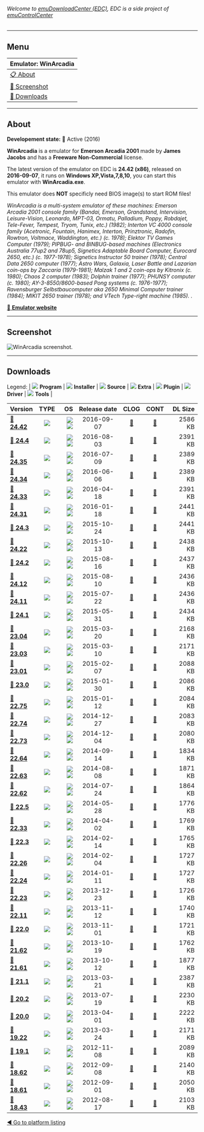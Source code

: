 ###### Welcome to [emuDownloadCenter (EDC)](https://github.com/PhoenixInteractiveNL/emuDownloadCenter/wiki/), EDC is a side project of [emuControlCenter](https://github.com/PhoenixInteractiveNL/emuControlCenter/wiki/)
***
## Menu
| **Emulator: WinArcadia** |
|:---------|
| [:clipboard: About](#about) |
| [:sunrise: Screenshot](#screenshot) |
| [:floppy_disk: Downloads](#downloads) |
***
## About
**Developement state:** :large_blue_circle: Active (2016)

**WinArcadia** is a emulator for **Emerson Arcadia 2001** made by **James Jacobs** and has a **Freeware Non-Commercial** license.

The latest version of the emulator on EDC is **24.42 (x86)**, released on **2016-09-07**, it runs on **Windows XP,Vista,7,8,10**, you can start this emulator with **WinArcadia.exe**.

This emulator does **NOT** specificly need BIOS image(s) to start ROM files!

_WinArcadia is a multi-system emulator of these machines: Emerson Arcadia 2001 console family (Bandai, Emerson, Grandstand, Intervision, Leisure-Vision, Leonardo, MPT-03, Ormatu, Palladium, Poppy, Robdajet, Tele-Fever, Tempest, Tryom, Tunix, etc.) (1982); Interton VC 4000 console family (Acetronic, Fountain, Hanimex, Interton, Prinztronic, Radofin, Rowtron, Voltmace, Waddington, etc.) (c. 1978); Elektor TV Games Computer (1979); PIPBUG- and  BINBUG-based machines (Electronics Australia 77up2 and 78up5, Signetics Adaptable Board Computer, Eurocard 2650, etc.) (c. 1977-1978); Signetics Instructor 50 trainer (1978); Central Data 2650 computer (1977); Astro Wars, Galaxia, Laser Battle and Lazarian coin-ops by Zaccaria (1979-1981); Malzak 1 and 2 coin-ops by Kitronix (c. 1980); Chaos 2 computer (1983); Dolphin trainer (1977); PHUNSY computer (c. 1980); AY-3-8550/8600-based Pong systems (c. 1976-1977); Ravensburger Selbstbaucomputer aka 2650 Minimal Computer trainer (1984); MIKIT 2650 trainer (1978); and VTech Type-right machine (1985). ._

[:link: **Emulator website**](http://amigan.1emu.net/)
***
## Screenshot
![](https://raw.githubusercontent.com/PhoenixInteractiveNL/emuDownloadCenter/master/hooks/winarcadia/emulator_screen_01.jpg "WinArcadia screenshot.")
***
## Downloads
Legend:
| ![](https://raw.githubusercontent.com/wiki/PhoenixInteractiveNL/emuDownloadCenter/images_misc/icon_program_24.png) **Program** | 
![](https://raw.githubusercontent.com/wiki/PhoenixInteractiveNL/emuDownloadCenter/images_misc/icon_installer_24.png) **Installer** | 
![](https://raw.githubusercontent.com/wiki/PhoenixInteractiveNL/emuDownloadCenter/images_misc/icon_source_code_24.png) **Source** | 
![](https://raw.githubusercontent.com/wiki/PhoenixInteractiveNL/emuDownloadCenter/images_misc/icon_extra_24.png) **Extra** | 
![](https://raw.githubusercontent.com/wiki/PhoenixInteractiveNL/emuDownloadCenter/images_misc/icon_plugin_24.png) **Plugin** | 
![](https://raw.githubusercontent.com/wiki/PhoenixInteractiveNL/emuDownloadCenter/images_misc/icon_driver_24.png) **Driver** | 
![](https://raw.githubusercontent.com/wiki/PhoenixInteractiveNL/emuDownloadCenter/images_misc/icon_tools_24.png) **Tools** | 
 
| Version | TYPE | OS | Release date | CLOG | CONT | DL Size |
|:--------|:----:|---:|:------------:|:----:|:----:|--------:|
| [:floppy_disk: **24.42**](https://github.com/PhoenixInteractiveNL/edc-repo0002/raw/master/winarcadia/24.42.7z) | ![](https://raw.githubusercontent.com/wiki/PhoenixInteractiveNL/emuDownloadCenter/images_misc/icon_program_24.png) | ![](https://raw.githubusercontent.com/wiki/PhoenixInteractiveNL/emuDownloadCenter/images_misc/logo_windows_24.png)![](https://raw.githubusercontent.com/wiki/PhoenixInteractiveNL/emuDownloadCenter/images_misc/icon_32-bit_24.png) | 2016-09-07 | [:page_facing_up:](https://github.com/PhoenixInteractiveNL/edc-repo0002/blob/master/winarcadia/24.42_changelog.txt) | [:mag_right:](https://github.com/PhoenixInteractiveNL/edc-repo0002/blob/master/winarcadia/24.42_contents.txt) | 2586 KB |
| [:floppy_disk: **24.4**](https://github.com/PhoenixInteractiveNL/edc-repo0007/raw/master/winarcadia/24.4.7z) | ![](https://raw.githubusercontent.com/wiki/PhoenixInteractiveNL/emuDownloadCenter/images_misc/icon_program_24.png) | ![](https://raw.githubusercontent.com/wiki/PhoenixInteractiveNL/emuDownloadCenter/images_misc/logo_windows_24.png)![](https://raw.githubusercontent.com/wiki/PhoenixInteractiveNL/emuDownloadCenter/images_misc/icon_32-bit_24.png) | 2016-08-03 | [:page_facing_up:](https://github.com/PhoenixInteractiveNL/edc-repo0007/blob/master/winarcadia/24.4_changelog.txt) | [:mag_right:](https://github.com/PhoenixInteractiveNL/edc-repo0007/blob/master/winarcadia/24.4_contents.txt) | 2391 KB |
| [:floppy_disk: **24.35**](https://github.com/PhoenixInteractiveNL/edc-repo0007/raw/master/winarcadia/24.35.7z) | ![](https://raw.githubusercontent.com/wiki/PhoenixInteractiveNL/emuDownloadCenter/images_misc/icon_program_24.png) | ![](https://raw.githubusercontent.com/wiki/PhoenixInteractiveNL/emuDownloadCenter/images_misc/logo_windows_24.png)![](https://raw.githubusercontent.com/wiki/PhoenixInteractiveNL/emuDownloadCenter/images_misc/icon_32-bit_24.png) | 2016-07-09 | [:page_facing_up:](https://github.com/PhoenixInteractiveNL/edc-repo0007/blob/master/winarcadia/24.35_changelog.txt) | [:mag_right:](https://github.com/PhoenixInteractiveNL/edc-repo0007/blob/master/winarcadia/24.35_contents.txt) | 2389 KB |
| [:floppy_disk: **24.34**](https://github.com/PhoenixInteractiveNL/edc-repo0007/raw/master/winarcadia/24.34.7z) | ![](https://raw.githubusercontent.com/wiki/PhoenixInteractiveNL/emuDownloadCenter/images_misc/icon_program_24.png) | ![](https://raw.githubusercontent.com/wiki/PhoenixInteractiveNL/emuDownloadCenter/images_misc/logo_windows_24.png)![](https://raw.githubusercontent.com/wiki/PhoenixInteractiveNL/emuDownloadCenter/images_misc/icon_32-bit_24.png) | 2016-06-06 | [:page_facing_up:](https://github.com/PhoenixInteractiveNL/edc-repo0007/blob/master/winarcadia/24.34_changelog.txt) | [:mag_right:](https://github.com/PhoenixInteractiveNL/edc-repo0007/blob/master/winarcadia/24.34_contents.txt) | 2389 KB |
| [:floppy_disk: **24.33**](https://github.com/PhoenixInteractiveNL/edc-repo0007/raw/master/winarcadia/24.33.7z) | ![](https://raw.githubusercontent.com/wiki/PhoenixInteractiveNL/emuDownloadCenter/images_misc/icon_program_24.png) | ![](https://raw.githubusercontent.com/wiki/PhoenixInteractiveNL/emuDownloadCenter/images_misc/logo_windows_24.png)![](https://raw.githubusercontent.com/wiki/PhoenixInteractiveNL/emuDownloadCenter/images_misc/icon_32-bit_24.png) | 2016-04-18 | [:page_facing_up:](https://github.com/PhoenixInteractiveNL/edc-repo0007/blob/master/winarcadia/24.33_changelog.txt) | [:mag_right:](https://github.com/PhoenixInteractiveNL/edc-repo0007/blob/master/winarcadia/24.33_contents.txt) | 2391 KB |
| [:floppy_disk: **24.31**](https://github.com/PhoenixInteractiveNL/edc-repo0007/raw/master/winarcadia/24.31.7z) | ![](https://raw.githubusercontent.com/wiki/PhoenixInteractiveNL/emuDownloadCenter/images_misc/icon_program_24.png) | ![](https://raw.githubusercontent.com/wiki/PhoenixInteractiveNL/emuDownloadCenter/images_misc/logo_windows_24.png)![](https://raw.githubusercontent.com/wiki/PhoenixInteractiveNL/emuDownloadCenter/images_misc/icon_32-bit_24.png) | 2016-01-18 | [:page_facing_up:](https://github.com/PhoenixInteractiveNL/edc-repo0007/blob/master/winarcadia/24.31_changelog.txt) | [:mag_right:](https://github.com/PhoenixInteractiveNL/edc-repo0007/blob/master/winarcadia/24.31_contents.txt) | 2441 KB |
| [:floppy_disk: **24.3**](https://github.com/PhoenixInteractiveNL/edc-repo0007/raw/master/winarcadia/24.3.7z) | ![](https://raw.githubusercontent.com/wiki/PhoenixInteractiveNL/emuDownloadCenter/images_misc/icon_program_24.png) | ![](https://raw.githubusercontent.com/wiki/PhoenixInteractiveNL/emuDownloadCenter/images_misc/logo_windows_24.png)![](https://raw.githubusercontent.com/wiki/PhoenixInteractiveNL/emuDownloadCenter/images_misc/icon_32-bit_24.png) | 2015-10-24 | [:page_facing_up:](https://github.com/PhoenixInteractiveNL/edc-repo0007/blob/master/winarcadia/24.3_changelog.txt) | [:mag_right:](https://github.com/PhoenixInteractiveNL/edc-repo0007/blob/master/winarcadia/24.3_contents.txt) | 2441 KB |
| [:floppy_disk: **24.22**](https://github.com/PhoenixInteractiveNL/edc-repo0007/raw/master/winarcadia/24.22.7z) | ![](https://raw.githubusercontent.com/wiki/PhoenixInteractiveNL/emuDownloadCenter/images_misc/icon_program_24.png) | ![](https://raw.githubusercontent.com/wiki/PhoenixInteractiveNL/emuDownloadCenter/images_misc/logo_windows_24.png)![](https://raw.githubusercontent.com/wiki/PhoenixInteractiveNL/emuDownloadCenter/images_misc/icon_32-bit_24.png) | 2015-10-13 | [:page_facing_up:](https://github.com/PhoenixInteractiveNL/edc-repo0007/blob/master/winarcadia/24.22_changelog.txt) | [:mag_right:](https://github.com/PhoenixInteractiveNL/edc-repo0007/blob/master/winarcadia/24.22_contents.txt) | 2438 KB |
| [:floppy_disk: **24.2**](https://github.com/PhoenixInteractiveNL/edc-repo0007/raw/master/winarcadia/24.2.7z) | ![](https://raw.githubusercontent.com/wiki/PhoenixInteractiveNL/emuDownloadCenter/images_misc/icon_program_24.png) | ![](https://raw.githubusercontent.com/wiki/PhoenixInteractiveNL/emuDownloadCenter/images_misc/logo_windows_24.png)![](https://raw.githubusercontent.com/wiki/PhoenixInteractiveNL/emuDownloadCenter/images_misc/icon_32-bit_24.png) | 2015-08-16 | [:page_facing_up:](https://github.com/PhoenixInteractiveNL/edc-repo0007/blob/master/winarcadia/24.2_changelog.txt) | [:mag_right:](https://github.com/PhoenixInteractiveNL/edc-repo0007/blob/master/winarcadia/24.2_contents.txt) | 2437 KB |
| [:floppy_disk: **24.12**](https://github.com/PhoenixInteractiveNL/edc-repo0007/raw/master/winarcadia/24.12.7z) | ![](https://raw.githubusercontent.com/wiki/PhoenixInteractiveNL/emuDownloadCenter/images_misc/icon_program_24.png) | ![](https://raw.githubusercontent.com/wiki/PhoenixInteractiveNL/emuDownloadCenter/images_misc/logo_windows_24.png)![](https://raw.githubusercontent.com/wiki/PhoenixInteractiveNL/emuDownloadCenter/images_misc/icon_32-bit_24.png) | 2015-08-10 | [:page_facing_up:](https://github.com/PhoenixInteractiveNL/edc-repo0007/blob/master/winarcadia/24.12_changelog.txt) | [:mag_right:](https://github.com/PhoenixInteractiveNL/edc-repo0007/blob/master/winarcadia/24.12_contents.txt) | 2436 KB |
| [:floppy_disk: **24.11**](https://github.com/PhoenixInteractiveNL/edc-repo0007/raw/master/winarcadia/24.11.7z) | ![](https://raw.githubusercontent.com/wiki/PhoenixInteractiveNL/emuDownloadCenter/images_misc/icon_program_24.png) | ![](https://raw.githubusercontent.com/wiki/PhoenixInteractiveNL/emuDownloadCenter/images_misc/logo_windows_24.png)![](https://raw.githubusercontent.com/wiki/PhoenixInteractiveNL/emuDownloadCenter/images_misc/icon_32-bit_24.png) | 2015-07-22 | [:page_facing_up:](https://github.com/PhoenixInteractiveNL/edc-repo0007/blob/master/winarcadia/24.11_changelog.txt) | [:mag_right:](https://github.com/PhoenixInteractiveNL/edc-repo0007/blob/master/winarcadia/24.11_contents.txt) | 2436 KB |
| [:floppy_disk: **24.1**](https://github.com/PhoenixInteractiveNL/edc-repo0007/raw/master/winarcadia/24.1.7z) | ![](https://raw.githubusercontent.com/wiki/PhoenixInteractiveNL/emuDownloadCenter/images_misc/icon_program_24.png) | ![](https://raw.githubusercontent.com/wiki/PhoenixInteractiveNL/emuDownloadCenter/images_misc/logo_windows_24.png)![](https://raw.githubusercontent.com/wiki/PhoenixInteractiveNL/emuDownloadCenter/images_misc/icon_32-bit_24.png) | 2015-05-31 | [:page_facing_up:](https://github.com/PhoenixInteractiveNL/edc-repo0007/blob/master/winarcadia/24.1_changelog.txt) | [:mag_right:](https://github.com/PhoenixInteractiveNL/edc-repo0007/blob/master/winarcadia/24.1_contents.txt) | 2434 KB |
| [:floppy_disk: **23.04**](https://github.com/PhoenixInteractiveNL/edc-repo0007/raw/master/winarcadia/23.04.7z) | ![](https://raw.githubusercontent.com/wiki/PhoenixInteractiveNL/emuDownloadCenter/images_misc/icon_program_24.png) | ![](https://raw.githubusercontent.com/wiki/PhoenixInteractiveNL/emuDownloadCenter/images_misc/logo_windows_24.png)![](https://raw.githubusercontent.com/wiki/PhoenixInteractiveNL/emuDownloadCenter/images_misc/icon_32-bit_24.png) | 2015-03-20 | [:page_facing_up:](https://github.com/PhoenixInteractiveNL/edc-repo0007/blob/master/winarcadia/23.04_changelog.txt) | [:mag_right:](https://github.com/PhoenixInteractiveNL/edc-repo0007/blob/master/winarcadia/23.04_contents.txt) | 2168 KB |
| [:floppy_disk: **23.03**](https://github.com/PhoenixInteractiveNL/edc-repo0007/raw/master/winarcadia/23.03.7z) | ![](https://raw.githubusercontent.com/wiki/PhoenixInteractiveNL/emuDownloadCenter/images_misc/icon_program_24.png) | ![](https://raw.githubusercontent.com/wiki/PhoenixInteractiveNL/emuDownloadCenter/images_misc/logo_windows_24.png)![](https://raw.githubusercontent.com/wiki/PhoenixInteractiveNL/emuDownloadCenter/images_misc/icon_32-bit_24.png) | 2015-03-10 | [:page_facing_up:](https://github.com/PhoenixInteractiveNL/edc-repo0007/blob/master/winarcadia/23.03_changelog.txt) | [:mag_right:](https://github.com/PhoenixInteractiveNL/edc-repo0007/blob/master/winarcadia/23.03_contents.txt) | 2171 KB |
| [:floppy_disk: **23.01**](https://github.com/PhoenixInteractiveNL/edc-repo0007/raw/master/winarcadia/23.01.7z) | ![](https://raw.githubusercontent.com/wiki/PhoenixInteractiveNL/emuDownloadCenter/images_misc/icon_program_24.png) | ![](https://raw.githubusercontent.com/wiki/PhoenixInteractiveNL/emuDownloadCenter/images_misc/logo_windows_24.png)![](https://raw.githubusercontent.com/wiki/PhoenixInteractiveNL/emuDownloadCenter/images_misc/icon_32-bit_24.png) | 2015-02-07 | [:page_facing_up:](https://github.com/PhoenixInteractiveNL/edc-repo0007/blob/master/winarcadia/23.01_changelog.txt) | [:mag_right:](https://github.com/PhoenixInteractiveNL/edc-repo0007/blob/master/winarcadia/23.01_contents.txt) | 2088 KB |
| [:floppy_disk: **23.0**](https://github.com/PhoenixInteractiveNL/edc-repo0007/raw/master/winarcadia/23.0.7z) | ![](https://raw.githubusercontent.com/wiki/PhoenixInteractiveNL/emuDownloadCenter/images_misc/icon_program_24.png) | ![](https://raw.githubusercontent.com/wiki/PhoenixInteractiveNL/emuDownloadCenter/images_misc/logo_windows_24.png)![](https://raw.githubusercontent.com/wiki/PhoenixInteractiveNL/emuDownloadCenter/images_misc/icon_32-bit_24.png) | 2015-01-30 | [:page_facing_up:](https://github.com/PhoenixInteractiveNL/edc-repo0007/blob/master/winarcadia/23.0_changelog.txt) | [:mag_right:](https://github.com/PhoenixInteractiveNL/edc-repo0007/blob/master/winarcadia/23.0_contents.txt) | 2086 KB |
| [:floppy_disk: **22.75**](https://github.com/PhoenixInteractiveNL/edc-repo0007/raw/master/winarcadia/22.75.7z) | ![](https://raw.githubusercontent.com/wiki/PhoenixInteractiveNL/emuDownloadCenter/images_misc/icon_program_24.png) | ![](https://raw.githubusercontent.com/wiki/PhoenixInteractiveNL/emuDownloadCenter/images_misc/logo_windows_24.png)![](https://raw.githubusercontent.com/wiki/PhoenixInteractiveNL/emuDownloadCenter/images_misc/icon_32-bit_24.png) | 2015-01-12 | [:page_facing_up:](https://github.com/PhoenixInteractiveNL/edc-repo0007/blob/master/winarcadia/22.75_changelog.txt) | [:mag_right:](https://github.com/PhoenixInteractiveNL/edc-repo0007/blob/master/winarcadia/22.75_contents.txt) | 2084 KB |
| [:floppy_disk: **22.74**](https://github.com/PhoenixInteractiveNL/edc-repo0007/raw/master/winarcadia/22.74.7z) | ![](https://raw.githubusercontent.com/wiki/PhoenixInteractiveNL/emuDownloadCenter/images_misc/icon_program_24.png) | ![](https://raw.githubusercontent.com/wiki/PhoenixInteractiveNL/emuDownloadCenter/images_misc/logo_windows_24.png)![](https://raw.githubusercontent.com/wiki/PhoenixInteractiveNL/emuDownloadCenter/images_misc/icon_32-bit_24.png) | 2014-12-27 | [:page_facing_up:](https://github.com/PhoenixInteractiveNL/edc-repo0007/blob/master/winarcadia/22.74_changelog.txt) | [:mag_right:](https://github.com/PhoenixInteractiveNL/edc-repo0007/blob/master/winarcadia/22.74_contents.txt) | 2083 KB |
| [:floppy_disk: **22.73**](https://github.com/PhoenixInteractiveNL/edc-repo0007/raw/master/winarcadia/22.73.7z) | ![](https://raw.githubusercontent.com/wiki/PhoenixInteractiveNL/emuDownloadCenter/images_misc/icon_program_24.png) | ![](https://raw.githubusercontent.com/wiki/PhoenixInteractiveNL/emuDownloadCenter/images_misc/logo_windows_24.png)![](https://raw.githubusercontent.com/wiki/PhoenixInteractiveNL/emuDownloadCenter/images_misc/icon_32-bit_24.png) | 2014-12-04 | [:page_facing_up:](https://github.com/PhoenixInteractiveNL/edc-repo0007/blob/master/winarcadia/22.73_changelog.txt) | [:mag_right:](https://github.com/PhoenixInteractiveNL/edc-repo0007/blob/master/winarcadia/22.73_contents.txt) | 2080 KB |
| [:floppy_disk: **22.64**](https://github.com/PhoenixInteractiveNL/edc-repo0007/raw/master/winarcadia/22.64.7z) | ![](https://raw.githubusercontent.com/wiki/PhoenixInteractiveNL/emuDownloadCenter/images_misc/icon_program_24.png) | ![](https://raw.githubusercontent.com/wiki/PhoenixInteractiveNL/emuDownloadCenter/images_misc/logo_windows_24.png)![](https://raw.githubusercontent.com/wiki/PhoenixInteractiveNL/emuDownloadCenter/images_misc/icon_32-bit_24.png) | 2014-09-14 | [:page_facing_up:](https://github.com/PhoenixInteractiveNL/edc-repo0007/blob/master/winarcadia/22.64_changelog.txt) | [:mag_right:](https://github.com/PhoenixInteractiveNL/edc-repo0007/blob/master/winarcadia/22.64_contents.txt) | 1834 KB |
| [:floppy_disk: **22.63**](https://github.com/PhoenixInteractiveNL/edc-repo0007/raw/master/winarcadia/22.63.7z) | ![](https://raw.githubusercontent.com/wiki/PhoenixInteractiveNL/emuDownloadCenter/images_misc/icon_program_24.png) | ![](https://raw.githubusercontent.com/wiki/PhoenixInteractiveNL/emuDownloadCenter/images_misc/logo_windows_24.png)![](https://raw.githubusercontent.com/wiki/PhoenixInteractiveNL/emuDownloadCenter/images_misc/icon_32-bit_24.png) | 2014-08-08 | [:page_facing_up:](https://github.com/PhoenixInteractiveNL/edc-repo0007/blob/master/winarcadia/22.63_changelog.txt) | [:mag_right:](https://github.com/PhoenixInteractiveNL/edc-repo0007/blob/master/winarcadia/22.63_contents.txt) | 1871 KB |
| [:floppy_disk: **22.62**](https://github.com/PhoenixInteractiveNL/edc-repo0007/raw/master/winarcadia/22.62.7z) | ![](https://raw.githubusercontent.com/wiki/PhoenixInteractiveNL/emuDownloadCenter/images_misc/icon_program_24.png) | ![](https://raw.githubusercontent.com/wiki/PhoenixInteractiveNL/emuDownloadCenter/images_misc/logo_windows_24.png)![](https://raw.githubusercontent.com/wiki/PhoenixInteractiveNL/emuDownloadCenter/images_misc/icon_32-bit_24.png) | 2014-07-24 | [:page_facing_up:](https://github.com/PhoenixInteractiveNL/edc-repo0007/blob/master/winarcadia/22.62_changelog.txt) | [:mag_right:](https://github.com/PhoenixInteractiveNL/edc-repo0007/blob/master/winarcadia/22.62_contents.txt) | 1864 KB |
| [:floppy_disk: **22.5**](https://github.com/PhoenixInteractiveNL/edc-repo0007/raw/master/winarcadia/22.5.7z) | ![](https://raw.githubusercontent.com/wiki/PhoenixInteractiveNL/emuDownloadCenter/images_misc/icon_program_24.png) | ![](https://raw.githubusercontent.com/wiki/PhoenixInteractiveNL/emuDownloadCenter/images_misc/logo_windows_24.png)![](https://raw.githubusercontent.com/wiki/PhoenixInteractiveNL/emuDownloadCenter/images_misc/icon_32-bit_24.png) | 2014-05-28 | [:page_facing_up:](https://github.com/PhoenixInteractiveNL/edc-repo0007/blob/master/winarcadia/22.5_changelog.txt) | [:mag_right:](https://github.com/PhoenixInteractiveNL/edc-repo0007/blob/master/winarcadia/22.5_contents.txt) | 1776 KB |
| [:floppy_disk: **22.33**](https://github.com/PhoenixInteractiveNL/edc-repo0007/raw/master/winarcadia/22.33.7z) | ![](https://raw.githubusercontent.com/wiki/PhoenixInteractiveNL/emuDownloadCenter/images_misc/icon_program_24.png) | ![](https://raw.githubusercontent.com/wiki/PhoenixInteractiveNL/emuDownloadCenter/images_misc/logo_windows_24.png)![](https://raw.githubusercontent.com/wiki/PhoenixInteractiveNL/emuDownloadCenter/images_misc/icon_32-bit_24.png) | 2014-04-02 | [:page_facing_up:](https://github.com/PhoenixInteractiveNL/edc-repo0007/blob/master/winarcadia/22.33_changelog.txt) | [:mag_right:](https://github.com/PhoenixInteractiveNL/edc-repo0007/blob/master/winarcadia/22.33_contents.txt) | 1769 KB |
| [:floppy_disk: **22.3**](https://github.com/PhoenixInteractiveNL/edc-repo0007/raw/master/winarcadia/22.3.7z) | ![](https://raw.githubusercontent.com/wiki/PhoenixInteractiveNL/emuDownloadCenter/images_misc/icon_program_24.png) | ![](https://raw.githubusercontent.com/wiki/PhoenixInteractiveNL/emuDownloadCenter/images_misc/logo_windows_24.png)![](https://raw.githubusercontent.com/wiki/PhoenixInteractiveNL/emuDownloadCenter/images_misc/icon_32-bit_24.png) | 2014-02-14 | [:page_facing_up:](https://github.com/PhoenixInteractiveNL/edc-repo0007/blob/master/winarcadia/22.3_changelog.txt) | [:mag_right:](https://github.com/PhoenixInteractiveNL/edc-repo0007/blob/master/winarcadia/22.3_contents.txt) | 1765 KB |
| [:floppy_disk: **22.26**](https://github.com/PhoenixInteractiveNL/edc-repo0007/raw/master/winarcadia/22.26.7z) | ![](https://raw.githubusercontent.com/wiki/PhoenixInteractiveNL/emuDownloadCenter/images_misc/icon_program_24.png) | ![](https://raw.githubusercontent.com/wiki/PhoenixInteractiveNL/emuDownloadCenter/images_misc/logo_windows_24.png)![](https://raw.githubusercontent.com/wiki/PhoenixInteractiveNL/emuDownloadCenter/images_misc/icon_32-bit_24.png) | 2014-02-04 | [:page_facing_up:](https://github.com/PhoenixInteractiveNL/edc-repo0007/blob/master/winarcadia/22.26_changelog.txt) | [:mag_right:](https://github.com/PhoenixInteractiveNL/edc-repo0007/blob/master/winarcadia/22.26_contents.txt) | 1727 KB |
| [:floppy_disk: **22.24**](https://github.com/PhoenixInteractiveNL/edc-repo0007/raw/master/winarcadia/22.24.7z) | ![](https://raw.githubusercontent.com/wiki/PhoenixInteractiveNL/emuDownloadCenter/images_misc/icon_program_24.png) | ![](https://raw.githubusercontent.com/wiki/PhoenixInteractiveNL/emuDownloadCenter/images_misc/logo_windows_24.png)![](https://raw.githubusercontent.com/wiki/PhoenixInteractiveNL/emuDownloadCenter/images_misc/icon_32-bit_24.png) | 2014-01-11 | [:page_facing_up:](https://github.com/PhoenixInteractiveNL/edc-repo0007/blob/master/winarcadia/22.24_changelog.txt) | [:mag_right:](https://github.com/PhoenixInteractiveNL/edc-repo0007/blob/master/winarcadia/22.24_contents.txt) | 1727 KB |
| [:floppy_disk: **22.23**](https://github.com/PhoenixInteractiveNL/edc-repo0007/raw/master/winarcadia/22.23.7z) | ![](https://raw.githubusercontent.com/wiki/PhoenixInteractiveNL/emuDownloadCenter/images_misc/icon_program_24.png) | ![](https://raw.githubusercontent.com/wiki/PhoenixInteractiveNL/emuDownloadCenter/images_misc/logo_windows_24.png)![](https://raw.githubusercontent.com/wiki/PhoenixInteractiveNL/emuDownloadCenter/images_misc/icon_32-bit_24.png) | 2013-12-23 | [:page_facing_up:](https://github.com/PhoenixInteractiveNL/edc-repo0007/blob/master/winarcadia/22.23_changelog.txt) | [:mag_right:](https://github.com/PhoenixInteractiveNL/edc-repo0007/blob/master/winarcadia/22.23_contents.txt) | 1726 KB |
| [:floppy_disk: **22.11**](https://github.com/PhoenixInteractiveNL/edc-repo0007/raw/master/winarcadia/22.11.7z) | ![](https://raw.githubusercontent.com/wiki/PhoenixInteractiveNL/emuDownloadCenter/images_misc/icon_program_24.png) | ![](https://raw.githubusercontent.com/wiki/PhoenixInteractiveNL/emuDownloadCenter/images_misc/logo_windows_24.png)![](https://raw.githubusercontent.com/wiki/PhoenixInteractiveNL/emuDownloadCenter/images_misc/icon_32-bit_24.png) | 2013-11-12 | [:page_facing_up:](https://github.com/PhoenixInteractiveNL/edc-repo0007/blob/master/winarcadia/22.11_changelog.txt) | [:mag_right:](https://github.com/PhoenixInteractiveNL/edc-repo0007/blob/master/winarcadia/22.11_contents.txt) | 1740 KB |
| [:floppy_disk: **22.0**](https://github.com/PhoenixInteractiveNL/edc-repo0007/raw/master/winarcadia/22.0.7z) | ![](https://raw.githubusercontent.com/wiki/PhoenixInteractiveNL/emuDownloadCenter/images_misc/icon_program_24.png) | ![](https://raw.githubusercontent.com/wiki/PhoenixInteractiveNL/emuDownloadCenter/images_misc/logo_windows_24.png)![](https://raw.githubusercontent.com/wiki/PhoenixInteractiveNL/emuDownloadCenter/images_misc/icon_32-bit_24.png) | 2013-11-01 | [:page_facing_up:](https://github.com/PhoenixInteractiveNL/edc-repo0007/blob/master/winarcadia/22.0_changelog.txt) | [:mag_right:](https://github.com/PhoenixInteractiveNL/edc-repo0007/blob/master/winarcadia/22.0_contents.txt) | 1721 KB |
| [:floppy_disk: **21.62**](https://github.com/PhoenixInteractiveNL/edc-repo0007/raw/master/winarcadia/21.62.7z) | ![](https://raw.githubusercontent.com/wiki/PhoenixInteractiveNL/emuDownloadCenter/images_misc/icon_program_24.png) | ![](https://raw.githubusercontent.com/wiki/PhoenixInteractiveNL/emuDownloadCenter/images_misc/logo_windows_24.png)![](https://raw.githubusercontent.com/wiki/PhoenixInteractiveNL/emuDownloadCenter/images_misc/icon_32-bit_24.png) | 2013-10-19 | [:page_facing_up:](https://github.com/PhoenixInteractiveNL/edc-repo0007/blob/master/winarcadia/21.62_changelog.txt) | [:mag_right:](https://github.com/PhoenixInteractiveNL/edc-repo0007/blob/master/winarcadia/21.62_contents.txt) | 1762 KB |
| [:floppy_disk: **21.61**](https://github.com/PhoenixInteractiveNL/edc-repo0007/raw/master/winarcadia/21.61.7z) | ![](https://raw.githubusercontent.com/wiki/PhoenixInteractiveNL/emuDownloadCenter/images_misc/icon_program_24.png) | ![](https://raw.githubusercontent.com/wiki/PhoenixInteractiveNL/emuDownloadCenter/images_misc/logo_windows_24.png)![](https://raw.githubusercontent.com/wiki/PhoenixInteractiveNL/emuDownloadCenter/images_misc/icon_32-bit_24.png) | 2013-10-12 | [:page_facing_up:](https://github.com/PhoenixInteractiveNL/edc-repo0007/blob/master/winarcadia/21.61_changelog.txt) | [:mag_right:](https://github.com/PhoenixInteractiveNL/edc-repo0007/blob/master/winarcadia/21.61_contents.txt) | 1877 KB |
| [:floppy_disk: **21.1**](https://github.com/PhoenixInteractiveNL/edc-repo0007/raw/master/winarcadia/21.1.7z) | ![](https://raw.githubusercontent.com/wiki/PhoenixInteractiveNL/emuDownloadCenter/images_misc/icon_program_24.png) | ![](https://raw.githubusercontent.com/wiki/PhoenixInteractiveNL/emuDownloadCenter/images_misc/logo_windows_24.png)![](https://raw.githubusercontent.com/wiki/PhoenixInteractiveNL/emuDownloadCenter/images_misc/icon_32-bit_24.png) | 2013-03-21 | [:page_facing_up:](https://github.com/PhoenixInteractiveNL/edc-repo0007/blob/master/winarcadia/21.1_changelog.txt) | [:mag_right:](https://github.com/PhoenixInteractiveNL/edc-repo0007/blob/master/winarcadia/21.1_contents.txt) | 2387 KB |
| [:floppy_disk: **20.2**](https://github.com/PhoenixInteractiveNL/edc-repo0007/raw/master/winarcadia/20.2.7z) | ![](https://raw.githubusercontent.com/wiki/PhoenixInteractiveNL/emuDownloadCenter/images_misc/icon_program_24.png) | ![](https://raw.githubusercontent.com/wiki/PhoenixInteractiveNL/emuDownloadCenter/images_misc/logo_windows_24.png)![](https://raw.githubusercontent.com/wiki/PhoenixInteractiveNL/emuDownloadCenter/images_misc/icon_32-bit_24.png) | 2013-07-19 | [:page_facing_up:](https://github.com/PhoenixInteractiveNL/edc-repo0007/blob/master/winarcadia/20.2_changelog.txt) | [:mag_right:](https://github.com/PhoenixInteractiveNL/edc-repo0007/blob/master/winarcadia/20.2_contents.txt) | 2230 KB |
| [:floppy_disk: **20.0**](https://github.com/PhoenixInteractiveNL/edc-repo0007/raw/master/winarcadia/20.0.7z) | ![](https://raw.githubusercontent.com/wiki/PhoenixInteractiveNL/emuDownloadCenter/images_misc/icon_program_24.png) | ![](https://raw.githubusercontent.com/wiki/PhoenixInteractiveNL/emuDownloadCenter/images_misc/logo_windows_24.png)![](https://raw.githubusercontent.com/wiki/PhoenixInteractiveNL/emuDownloadCenter/images_misc/icon_32-bit_24.png) | 2013-04-01 | [:page_facing_up:](https://github.com/PhoenixInteractiveNL/edc-repo0007/blob/master/winarcadia/20.0_changelog.txt) | [:mag_right:](https://github.com/PhoenixInteractiveNL/edc-repo0007/blob/master/winarcadia/20.0_contents.txt) | 2222 KB |
| [:floppy_disk: **19.22**](https://github.com/PhoenixInteractiveNL/edc-repo0007/raw/master/winarcadia/19.22.7z) | ![](https://raw.githubusercontent.com/wiki/PhoenixInteractiveNL/emuDownloadCenter/images_misc/icon_program_24.png) | ![](https://raw.githubusercontent.com/wiki/PhoenixInteractiveNL/emuDownloadCenter/images_misc/logo_windows_24.png)![](https://raw.githubusercontent.com/wiki/PhoenixInteractiveNL/emuDownloadCenter/images_misc/icon_32-bit_24.png) | 2013-03-24 | [:page_facing_up:](https://github.com/PhoenixInteractiveNL/edc-repo0007/blob/master/winarcadia/19.22_changelog.txt) | [:mag_right:](https://github.com/PhoenixInteractiveNL/edc-repo0007/blob/master/winarcadia/19.22_contents.txt) | 2171 KB |
| [:floppy_disk: **19.1**](https://github.com/PhoenixInteractiveNL/edc-repo0007/raw/master/winarcadia/19.1.7z) | ![](https://raw.githubusercontent.com/wiki/PhoenixInteractiveNL/emuDownloadCenter/images_misc/icon_program_24.png) | ![](https://raw.githubusercontent.com/wiki/PhoenixInteractiveNL/emuDownloadCenter/images_misc/logo_windows_24.png)![](https://raw.githubusercontent.com/wiki/PhoenixInteractiveNL/emuDownloadCenter/images_misc/icon_32-bit_24.png) | 2012-11-08 | [:page_facing_up:](https://github.com/PhoenixInteractiveNL/edc-repo0007/blob/master/winarcadia/19.1_changelog.txt) | [:mag_right:](https://github.com/PhoenixInteractiveNL/edc-repo0007/blob/master/winarcadia/19.1_contents.txt) | 2089 KB |
| [:floppy_disk: **18.62**](https://github.com/PhoenixInteractiveNL/edc-repo0007/raw/master/winarcadia/18.62.7z) | ![](https://raw.githubusercontent.com/wiki/PhoenixInteractiveNL/emuDownloadCenter/images_misc/icon_program_24.png) | ![](https://raw.githubusercontent.com/wiki/PhoenixInteractiveNL/emuDownloadCenter/images_misc/logo_windows_24.png)![](https://raw.githubusercontent.com/wiki/PhoenixInteractiveNL/emuDownloadCenter/images_misc/icon_32-bit_24.png) | 2012-09-08 | [:page_facing_up:](https://github.com/PhoenixInteractiveNL/edc-repo0007/blob/master/winarcadia/18.62_changelog.txt) | [:mag_right:](https://github.com/PhoenixInteractiveNL/edc-repo0007/blob/master/winarcadia/18.62_contents.txt) | 2140 KB |
| [:floppy_disk: **18.61**](https://github.com/PhoenixInteractiveNL/edc-repo0007/raw/master/winarcadia/18.61.7z) | ![](https://raw.githubusercontent.com/wiki/PhoenixInteractiveNL/emuDownloadCenter/images_misc/icon_program_24.png) | ![](https://raw.githubusercontent.com/wiki/PhoenixInteractiveNL/emuDownloadCenter/images_misc/logo_windows_24.png)![](https://raw.githubusercontent.com/wiki/PhoenixInteractiveNL/emuDownloadCenter/images_misc/icon_32-bit_24.png) | 2012-09-01 | [:page_facing_up:](https://github.com/PhoenixInteractiveNL/edc-repo0007/blob/master/winarcadia/18.61_changelog.txt) | [:mag_right:](https://github.com/PhoenixInteractiveNL/edc-repo0007/blob/master/winarcadia/18.61_contents.txt) | 2050 KB |
| [:floppy_disk: **18.43**](https://github.com/PhoenixInteractiveNL/edc-repo0007/raw/master/winarcadia/18.43.7z) | ![](https://raw.githubusercontent.com/wiki/PhoenixInteractiveNL/emuDownloadCenter/images_misc/icon_program_24.png) | ![](https://raw.githubusercontent.com/wiki/PhoenixInteractiveNL/emuDownloadCenter/images_misc/logo_windows_24.png)![](https://raw.githubusercontent.com/wiki/PhoenixInteractiveNL/emuDownloadCenter/images_misc/icon_32-bit_24.png) | 2012-08-17 | [:page_facing_up:](https://github.com/PhoenixInteractiveNL/edc-repo0007/blob/master/winarcadia/18.43_changelog.txt) | [:mag_right:](https://github.com/PhoenixInteractiveNL/edc-repo0007/blob/master/winarcadia/18.43_contents.txt) | 2103 KB |

[:arrow_backward: Go to platform listing](https://github.com/PhoenixInteractiveNL/emuDownloadCenter/wiki/EDC-Platform-List)

